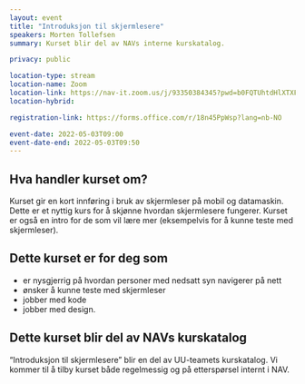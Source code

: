 ```yaml
---
layout: event
title: "Introduksjon til skjermlesere"
speakers: Morten Tollefsen
summary: Kurset blir del av NAVs interne kurskatalog.

privacy: public

location-type: stream
location-name: Zoom
location-link: https://nav-it.zoom.us/j/93350384345?pwd=b0FQTUhtdHlXTXFtb1c0SXBVbzBtUT09
location-hybrid:

registration-link: https://forms.office.com/r/18n45PpWsp?lang=nb-NO

event-date: 2022-05-03T09:00
event-date-end: 2022-05-03T09:50
---
```

## Hva handler kurset om?
Kurset gir en kort innføring i bruk av skjermleser på mobil og datamaskin. Dette er et nyttig kurs for å skjønne hvordan skjermlesere fungerer. Kurset er også en intro for de som vil lære mer (eksempelvis for å kunne teste med skjermleser). 

## Dette kurset er for deg som
- er nysgjerrig på hvordan personer med nedsatt syn navigerer på nett
- ønsker å kunne teste med skjermleser
- jobber med kode
- jobber med design.

## Dette kurset blir del av NAVs kurskatalog
“Introduksjon til skjermlesere” blir en del av UU-teamets kurskatalog. Vi kommer til å tilby kurset både regelmessig og på etterspørsel internt i NAV. 
